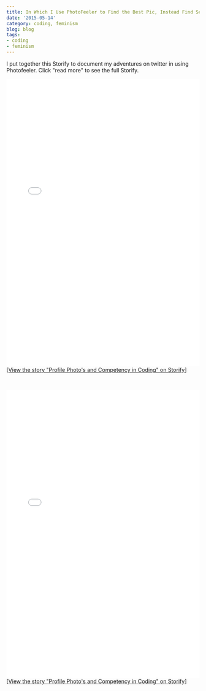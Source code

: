 ```yaml
---
title: In Which I Use PhotoFeeler to Find the Best Pic, Instead Find Sexism
date: '2015-05-14'
category: coding, feminism
blog: blog
tags:
- coding
- feminism
---
```


I put together this Storify to document my adventures on twitter in using Photofeeler. Click "read more" to see the full Storify.

<div class="storify"><iframe src="//storify.com/NikkiLizMurray/profile-photo-s-and-competency-in-coding/embed?template=slideshow" width="100%" height="750" frameborder="no" allowtransparency="true"></iframe><script src="//storify.com/NikkiLizMurray/profile-photo-s-and-competency-in-coding.js?template=slideshow"></script><noscript>[<a href="//storify.com/NikkiLizMurray/profile-photo-s-and-competency-in-coding" target="_blank">View the story "Profile Photo's and Competency in Coding" on Storify</a>]</noscript></div>

&nbsp;

<!--more-->
<div class="storify"><iframe src="//storify.com/NikkiLizMurray/profile-photo-s-and-competency-in-coding/embed" width="100%" height="750" frameborder="no"></iframe><script src="//storify.com/NikkiLizMurray/profile-photo-s-and-competency-in-coding.js"></script><noscript>[<a href="//storify.com/NikkiLizMurray/profile-photo-s-and-competency-in-coding" target="_blank">View the story "Profile Photo's and Competency in Coding" on Storify</a>]</noscript></div>
